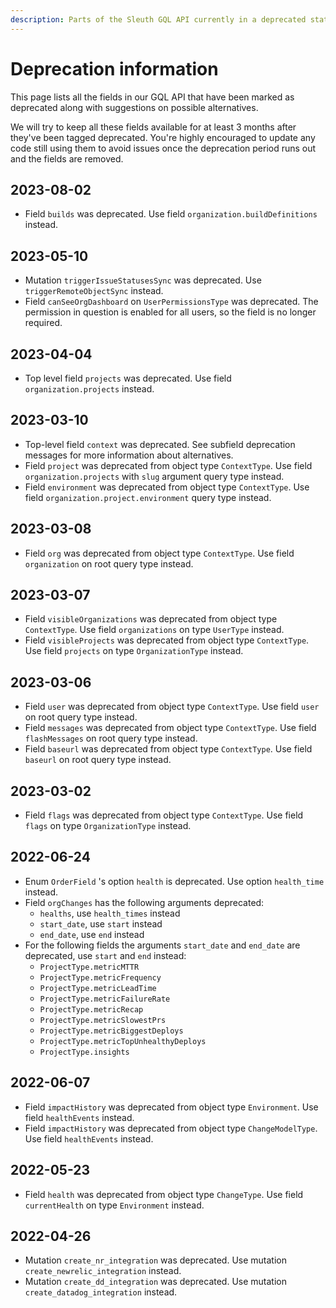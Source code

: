 ```yaml
---
description: Parts of the Sleuth GQL API currently in a deprecated state
---
```


# Deprecation information

This page lists all the fields in our GQL API that have been marked as deprecated along with suggestions on possible alternatives.

We will try to keep all these fields available for at least 3 months after they've been tagged deprecated. You're highly encouraged to update any code still using them to avoid issues once the deprecation period runs out and the fields are removed.

## 2023-08-02

* Field `builds` was deprecated. Use field `organization.buildDefinitions` instead.

## 2023-05-10

* Mutation `triggerIssueStatusesSync` was deprecated. Use `triggerRemoteObjectSync` instead.
* Field `canSeeOrgDashboard` on `UserPermissionsType` was deprecated. The permission in question is enabled for all users, so the field is no longer required.

## 2023-04-04

* Top level field `projects` was deprecated. Use field `organization.projects` instead.

## 2023-03-10

* Top-level field `context` was deprecated. See subfield deprecation messages for more information about alternatives.
* Field `project` was deprecated from object type `ContextType`. Use field `organization.projects` with `slug` argument query type instead.
* Field `environment` was deprecated from object type `ContextType`. Use field `organization.project.environment` query type instead.

## 2023-03-08

* Field `org` was deprecated from object type `ContextType`. Use field `organization` on root query type instead.

## 2023-03-07

* Field `visibleOrganizations` was deprecated from object type `ContextType`. Use field `organizations` on type `UserType` instead.
* Field `visibleProjects` was deprecated from object type `ContextType`. Use field `projects` on type `OrganizationType` instead.

## 2023-03-06

* Field `user` was deprecated from object type `ContextType`. Use field `user` on root query type instead.
* Field `messages` was deprecated from object type `ContextType`. Use field `flashMessages` on root query type instead.
* Field `baseurl` was deprecated from object type `ContextType`. Use field `baseurl` on root query type instead.

## 2023-03-02

* Field `flags` was deprecated from object type `ContextType`. Use field `flags` on type `OrganizationType` instead.

## 2022-06-24

* Enum `OrderField` 's option `health` is deprecated. Use option `health_time` instead.
* Field `orgChanges` has the following arguments deprecated:&#x20;
  * `healths`, use `health_times` instead
  * `start_date`, use `start` instead
  * `end_date`, use `end` instead
* For the following fields the  arguments `start_date` and `end_date` are deprecated, use `start` and `end` instead:
  * `ProjectType.metricMTTR`&#x20;
  * `ProjectType.metricFrequency`
  * `ProjectType.metricLeadTime`
  * `ProjectType.metricFailureRate`&#x20;
  * `ProjectType.metricRecap`
  * `ProjectType.metricSlowestPrs`
  * `ProjectType.metricBiggestDeploys`
  * `ProjectType.metricTopUnhealthyDeploys`
  * `ProjectType.insights`

## 2022-06-07

* Field `impactHistory` was deprecated from object type `Environment`. Use field `healthEvents` instead.
* Field `impactHistory` was deprecated from object type `ChangeModelType`. Use field `healthEvents` instead.

## 2022-05-23

* Field `health` was deprecated from object type `ChangeType`. Use field `currentHealth` on type `Environment` instead.

## 2022-04-26

* Mutation `create_nr_integration` was deprecated. Use mutation `create_newrelic_integration` instead.
* Mutation `create_dd_integration` was deprecated. Use mutation `create_datadog_integration` instead.
